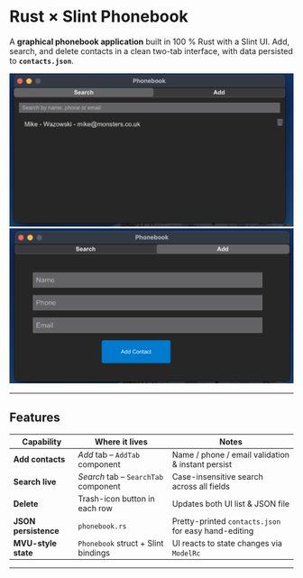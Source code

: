 # Rust × Slint Phonebook

A **graphical phonebook application** built in 100 % Rust with a Slint UI.
Add, search, and delete contacts in a clean two-tab interface, with data
persisted to **`contacts.json`**.

<div align="center">
  <img src="docs/screenshot_1.png" width="620" alt="Phonebook screenshot 1">
  <img src="docs/screenshot_2.png" width="620" alt="Phonebook screenshot 2">
</div>

---

## Features

| Capability           | Where it lives                       | Notes                                                |
| -------------------- | ------------------------------------ | ---------------------------------------------------- |
| **Add contacts**     | _Add_ tab – `AddTab` component       | Name / phone / email validation & instant persist    |
| **Search live**      | _Search_ tab – `SearchTab` component | Case-insensitive search across all fields            |
| **Delete**           | Trash-icon button in each row        | Updates both UI list & JSON file                     |
| **JSON persistence** | `phonebook.rs`                       | Pretty-printed `contacts.json` for easy hand-editing |
| **MVU-style state**  | `Phonebook` struct + Slint bindings  | UI reacts to state changes via `ModelRc`             |

---
